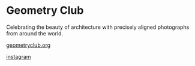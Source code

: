 # Geometry Club

Celebrating the beauty of architecture with precisely aligned photographs from around the world.

[geometryclub.org](https://geometryclub.org/)

[instagram](https://instagram.com/geometryclub)